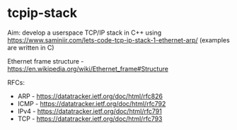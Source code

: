 # tcpip-stack

Aim: develop a userspace TCP/IP stack in C++ using https://www.saminiir.com/lets-code-tcp-ip-stack-1-ethernet-arp/ (examples are written in C)

Ethernet frame structure - https://en.wikipedia.org/wiki/Ethernet_frame#Structure

RFCs:
* ARP - https://datatracker.ietf.org/doc/html/rfc826
* ICMP - https://datatracker.ietf.org/doc/html/rfc792
* IPv4 - https://datatracker.ietf.org/doc/html/rfc791
* TCP - https://datatracker.ietf.org/doc/html/rfc793
